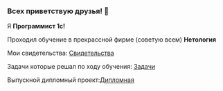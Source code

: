 ### Всех приветствую друзья! 👋

Я **Программист 1с!**

Проходил обучение в прекрассной фирме (советую всем) **Нетология**

Мои свидетельства: [Свидетельства](../Svidetelstva)

Задачи которые решал по ходу обучения: [Задачи](../ChemuObuchilsa)

Выпускной дипломный проект:[Дипломная](../Diplomnaia)

